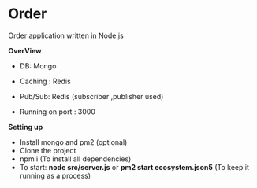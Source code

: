 # Order
Order application written in Node.js

<b>OverView</b>
* DB: Mongo

* Caching : Redis

* Pub/Sub: Redis (subscriber ,publisher used)
* Running on port : 3000

<b>Setting up</b>
* Install mongo and pm2 (optional)
* Clone the project
* npm i (To install all dependencies)
* To start:  <b>node src/server.js</b> or <b>pm2 start ecosystem.json5</b> (To keep it running as a process)
